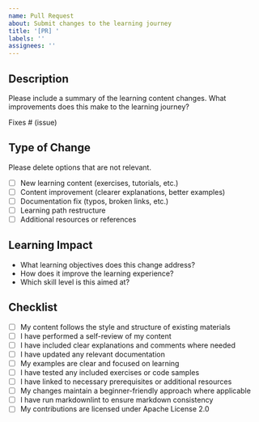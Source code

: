 ```yaml
---
name: Pull Request
about: Submit changes to the learning journey
title: '[PR] '
labels: ''
assignees: ''
---
```


## Description

Please include a summary of the learning content changes. What improvements does this make to the learning journey?

Fixes # (issue)

## Type of Change

Please delete options that are not relevant.

- [ ] New learning content (exercises, tutorials, etc.)
- [ ] Content improvement (clearer explanations, better examples)
- [ ] Documentation fix (typos, broken links, etc.)
- [ ] Learning path restructure
- [ ] Additional resources or references

## Learning Impact

- What learning objectives does this change address?
- How does it improve the learning experience?
- Which skill level is this aimed at?

## Checklist

- [ ] My content follows the style and structure of existing materials
- [ ] I have performed a self-review of my content
- [ ] I have included clear explanations and comments where needed
- [ ] I have updated any relevant documentation
- [ ] My examples are clear and focused on learning
- [ ] I have tested any included exercises or code samples
- [ ] I have linked to necessary prerequisites or additional resources
- [ ] My changes maintain a beginner-friendly approach where applicable
- [ ] I have run markdownlint to ensure markdown consistency
- [ ] My contributions are licensed under Apache License 2.0
